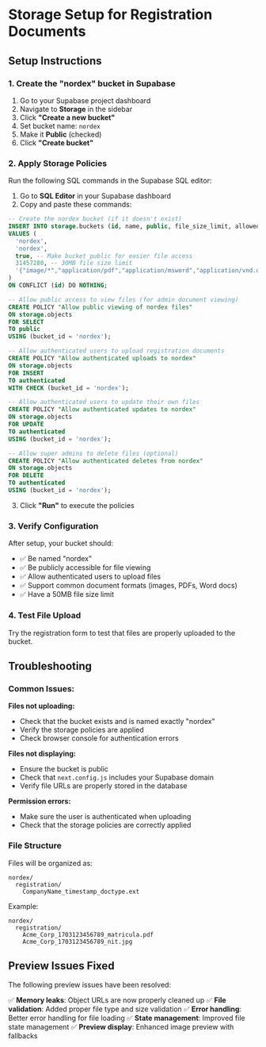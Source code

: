 # Storage Setup for Registration Documents

## Setup Instructions

### 1. Create the "nordex" bucket in Supabase

1. Go to your Supabase project dashboard
2. Navigate to **Storage** in the sidebar
3. Click **"Create a new bucket"**
4. Set bucket name: `nordex`
5. Make it **Public** (checked)
6. Click **"Create bucket"**

### 2. Apply Storage Policies

Run the following SQL commands in the Supabase SQL editor:

1. Go to **SQL Editor** in your Supabase dashboard
2. Copy and paste these commands:

```sql
-- Create the nordex bucket (if it doesn't exist)
INSERT INTO storage.buckets (id, name, public, file_size_limit, allowed_mime_types)
VALUES (
  'nordex',
  'nordex',
  true, -- Make bucket public for easier file access
  31457280, -- 30MB file size limit
  '{"image/*","application/pdf","application/msword","application/vnd.openxmlformats-officedocument.wordprocessingml.document"}'::jsonb
)
ON CONFLICT (id) DO NOTHING;

-- Allow public access to view files (for admin document viewing)
CREATE POLICY "Allow public viewing of nordex files"
ON storage.objects
FOR SELECT
TO public
USING (bucket_id = 'nordex');

-- Allow authenticated users to upload registration documents
CREATE POLICY "Allow authenticated uploads to nordex"
ON storage.objects
FOR INSERT
TO authenticated
WITH CHECK (bucket_id = 'nordex');

-- Allow authenticated users to update their own files
CREATE POLICY "Allow authenticated updates to nordex"
ON storage.objects
FOR UPDATE
TO authenticated
USING (bucket_id = 'nordex');

-- Allow super admins to delete files (optional)
CREATE POLICY "Allow authenticated deletes from nordex"
ON storage.objects
FOR DELETE
TO authenticated
USING (bucket_id = 'nordex');
```

3. Click **"Run"** to execute the policies

### 3. Verify Configuration

After setup, your bucket should:

- ✅ Be named "nordex"
- ✅ Be publicly accessible for file viewing
- ✅ Allow authenticated users to upload files
- ✅ Support common document formats (images, PDFs, Word docs)
- ✅ Have a 50MB file size limit

### 4. Test File Upload

Try the registration form to test that files are properly uploaded to the bucket.

## Troubleshooting

### Common Issues:

**Files not uploading:**

- Check that the bucket exists and is named exactly "nordex"
- Verify the storage policies are applied
- Check browser console for authentication errors

**Files not displaying:**

- Ensure the bucket is public
- Check that `next.config.js` includes your Supabase domain
- Verify file URLs are properly stored in the database

**Permission errors:**

- Make sure the user is authenticated when uploading
- Check that the storage policies are correctly applied

### File Structure

Files will be organized as:

```
nordex/
  registration/
    CompanyName_timestamp_doctype.ext
```

Example:

```
nordex/
  registration/
    Acme_Corp_1703123456789_matricula.pdf
    Acme_Corp_1703123456789_nit.jpg
```

## Preview Issues Fixed

The following preview issues have been resolved:

✅ **Memory leaks**: Object URLs are now properly cleaned up
✅ **File validation**: Added proper file type and size validation
✅ **Error handling**: Better error handling for file loading
✅ **State management**: Improved file state management
✅ **Preview display**: Enhanced image preview with fallbacks
